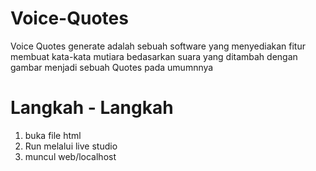 # Voice-Quotes
Voice Quotes generate adalah sebuah software yang menyediakan fitur membuat kata-kata mutiara bedasarkan suara yang ditambah dengan gambar menjadi sebuah Quotes pada umumnnya

# Langkah - Langkah
1. buka file html
2. Run melalui live studio
3. muncul web/localhost
